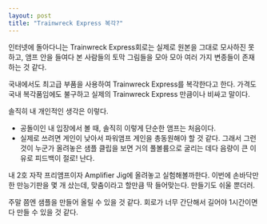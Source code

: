 ```yaml
---
layout: post
title: "Trainwreck Express 복각?"
---
```


인터넷에 돌아다니는 Trainwreck Express회로는 실제로 원본을 그대로 모사하진 못하고, 앰프 안을 들여다 본 사람들의 토막 그림들을 모아 모아 여러 가지 변종들이 존재하는 것 같다.

국내에서도 최고급 부품을 사용하여 Trainwreck Express를 복각한다고 한다. 가격도 국내 복각품임에도 불구하고 실제의 Trainwreck Express 만큼이나 비싸고 말이다.

솔직히 내 개인적인 생각은 이렇다.

- 공돌이인 내 입장에서 볼 때, 솔직히 이렇게 단순한 앰프는 처음이다.
- 실제로 쓰려면 게인이 낮아서 파워앰프 게인을 총동원해야 할 것 같다. 그래서 그런 것이 누군가 올려놓은 샘플 클립을 보면 거의 풀볼륨으로 굴리는 데다 음량이 큰 이유로 피드백이 절로! 난다.

내 2호 자작 프리앰프이자 Amplifier Jig에 올려놓고 실험해볼까한다. 이번에 손바닥만한 만능기판을 몇 개 샀는데, 맞춤이라고 할만큼 딱 들어맞는다. 만들기도 쉬울 뿐더러.

주말 쯤엔 샘플을 만들어 올릴 수 있을 것 같다. 회로가 너무 간단해서 길어야 1시간이면 다 만들 수 있을 것 같다.



